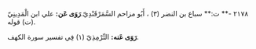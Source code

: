 ٢١٧٨ -** ت:** سباع بن النضر (٣) ، أَبُو مزاحم السَّمَرْقَنْدِيّ.**رَوَى عَن:** علي ابن الْمَدِينِيّ (ت) قوله.

**رَوَى عَنه:** التِّرْمِذِيّ (١) فِي تفسير سورة الكهف.